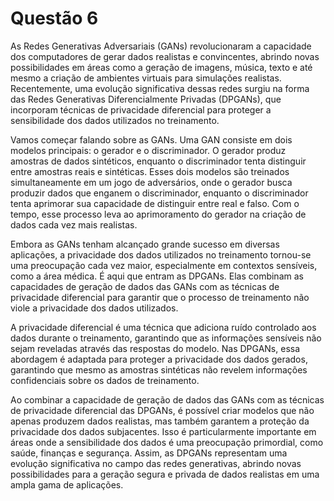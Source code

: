 # Questão 6

As Redes Generativas Adversariais (GANs) revolucionaram a capacidade dos computadores de gerar dados realistas e convincentes, abrindo novas possibilidades em áreas como a geração de imagens, música, texto e até mesmo a criação de ambientes virtuais para simulações realistas. Recentemente, uma evolução significativa dessas redes surgiu na forma das Redes Generativas Diferencialmente Privadas (DPGANs), que incorporam técnicas de privacidade diferencial para proteger a sensibilidade dos dados utilizados no treinamento.

Vamos começar falando sobre as GANs. Uma GAN consiste em dois modelos principais: o gerador e o discriminador. O gerador produz amostras de dados sintéticos, enquanto o discriminador tenta distinguir entre amostras reais e sintéticas. Esses dois modelos são treinados simultaneamente em um jogo de adversários, onde o gerador busca produzir dados que enganem o discriminador, enquanto o discriminador tenta aprimorar sua capacidade de distinguir entre real e falso. Com o tempo, esse processo leva ao aprimoramento do gerador na criação de dados cada vez mais realistas.

Embora as GANs tenham alcançado grande sucesso em diversas aplicações, a privacidade dos dados utilizados no treinamento tornou-se uma preocupação cada vez maior, especialmente em contextos sensíveis, como a área médica. É aqui que entram as DPGANs. Elas combinam as capacidades de geração de dados das GANs com as técnicas de privacidade diferencial para garantir que o processo de treinamento não viole a privacidade dos dados utilizados.

A privacidade diferencial é uma técnica que adiciona ruído controlado aos dados durante o treinamento, garantindo que as informações sensíveis não sejam reveladas através das respostas do modelo. Nas DPGANs, essa abordagem é adaptada para proteger a privacidade dos dados gerados, garantindo que mesmo as amostras sintéticas não revelem informações confidenciais sobre os dados de treinamento.

Ao combinar a capacidade de geração de dados das GANs com as técnicas de privacidade diferencial das DPGANs, é possível criar modelos que não apenas produzem dados realistas, mas também garantem a proteção da privacidade dos dados subjacentes. Isso é particularmente importante em áreas onde a sensibilidade dos dados é uma preocupação primordial, como saúde, finanças e segurança. Assim, as DPGANs representam uma evolução significativa no campo das redes generativas, abrindo novas possibilidades para a geração segura e privada de dados realistas em uma ampla gama de aplicações.